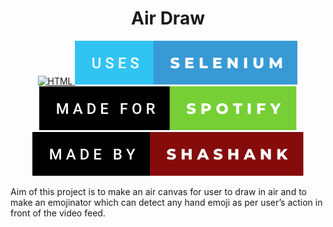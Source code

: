 <h1 align="center">
<!--   <a href="https://github.com/umangraval/Smart-Checkout"><img src="./brand_assets/banner.png" width=600 alt="Smart-Checkout"></a> -->
  Air Draw
</h1>



<p align="center">

  <a href="">
    <img src="https://forthebadge.com/images/badges/made-with-python.svg"
         alt="HTML">
  </a>
  <a href="">
    <img src="https://github.com/shanky1947/Automation-in-Spotify/blob/master/badges/uses-selenium.svg"
         alt="CSS">
  </a>
  <a href="">
    <img src="https://github.com/shanky1947/Automation-in-Spotify/blob/master/badges/made-for-spotify.svg"
         alt="Git">
  </a>
    <a href="">
    <img src="https://github.com/shanky1947/Automation-in-Spotify/blob/master/badges/made-by-shashank.svg"
         alt="Javascript">
  </a>
</p>

Aim of this project is to make an air canvas for user to draw in air and to make an emojinator which can detect any hand emoji as per user’s action in front of the video feed.
